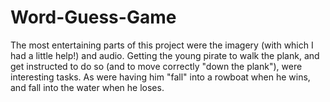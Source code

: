 # Word-Guess-Game

The most entertaining parts of this project were the imagery (with which I had a little help!) and audio.  Getting the young pirate to walk the plank, and get instructed to do so (and to move correctly "down the plank"), were interesting tasks.  As were having him "fall" into a rowboat when he wins, and fall into the water when he loses.

